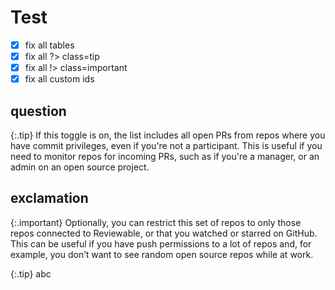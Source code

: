# Test

- [x] fix all tables
- [x] fix all ?> class=tip
- [x] fix all !> class=important
- [x] fix all custom ids

## question

{:.tip}
If this toggle is on, the list includes all open PRs from repos where you have commit privileges, even if you're not a participant.  This is useful if you need to monitor repos for incoming PRs, such as if you're a manager, or an admin on an open source project.

## exclamation

{:.important}
Optionally, you can restrict this set of repos to only those repos connected to Reviewable, or that you watched or starred on GitHub. This can be useful if you have push permissions to a lot of repos and, for example, you don’t want to see random open source repos while at work.

{:.tip}
abc
